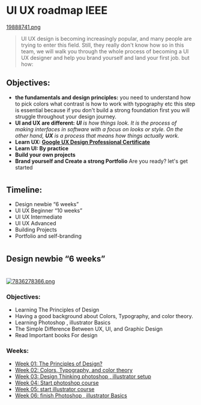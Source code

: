 
# UI UX roadmap IEEE
[19888741.png](https://postimg.cc/0rrBKvbH)
>UI UX design is becoming increasingly popular, and many people are trying to enter this field. Still, they really don't know how so in this team, we will walk you through the whole process of becoming a UI UX designer and help you brand yourself and land your first job. but how:

## Objectives:

- **the fundamentals and design principles:**   you need to understand how to pick colors what contrast is how to work with typography etc this step is essential because if you don't build a strong foundation first you will struggle throughout your design journey.
- **UI and UX are different:**  ***UI** is how things look. It is the process of making interfaces in software with a focus on looks or style. On the other hand, **UX** is a process that means how things actually work.*
- **Learn UX: [Google UX Design Professional Certificate](https://www.coursera.org/professional-certificates/google-ux-design?utm_source=gg&utm_medium=sem&utm_campaign=93-BrandedSearch-ROW&utm_content=B2C&campaignid=1599063752&adgroupid=58953588445&device=c&keyword=online%20classes%20coursera&matchtype=b&network=g&devicemodel=&adpostion=&creativeid=343730227912&hide_mobile_promo&gclid=CjwKCAiAmJGgBhAZEiwA1JZoliXWWHp6UUEzmNwIR-FDWpVRs5LRy-qykIJXMBx1wmrzjiTpKAVMXhoCEb0QAvD_BwE)**
- **Learn UI: By practice**
- **Build your own projects**
- **Brand yourself and Create a strong Portfolio**
Are you ready? let's get started   
#
## Timeline:

* Design newbie “6 weeks”
* UI UX Beginner “10 weeks”
* UI UX Intermediate
* UI UX Advanced
* Building Projects
* Portfolio and self-branding

#
## Design newbie “6 weeks”
#
[![7836278366.png](https://i.postimg.cc/RVDMsVQh/7836278366.png)](https://postimg.cc/vc5FDyKw)


### Objectives:

- Learning The Principles of Design 
- Having a good background about Colors, Typography, and color theory.
- Learning Photoshop , illustrator Basics
- The Simple Difference Between UX, UI, and Graphic Design
- Read Important books For design

### Weeks:

* [Week 01: The Principles of Design?](assets/weeks/beginner/week01.md)
* [Week 02: Colors, Typography, and color theory](assets/weeks/beginner/week02.md)
* [Week 03: Design Thinking photoshop , illustrator setup](assets/weeks/beginner/week03.md)
* [Week 04: Start photoshop course](assets/weeks/beginner/week04.md)
* [Week 05: start illustrator course](assets/weeks/beginner/week05.md)
* [Week 06: finish Photoshop , illustrator Basics ](assets/weeks/week06.md)

